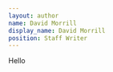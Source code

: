 ```yaml
---
layout: author
name: David Morrill
display_name: David Morrill
position: Staff Writer
---
```

 Hello
